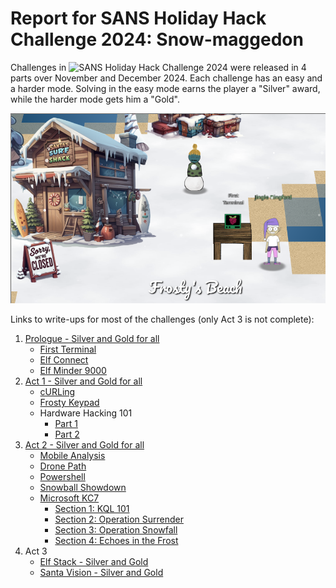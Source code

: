 # Report for SANS Holiday Hack Challenge 2024: Snow-maggedon

Challenges in ![SANS Holiday Hack Challenge 2024](https://www.sans.org/mlp/holiday-hack-challenge-2024/) were released in 4 parts over November and December 2024. Each challenge has an easy and a harder mode. Solving in the easy mode earns the player a "Silver" award, while the harder mode gets him a "Gold".

![Orientation](files/Prologue/start.png)

Links to write-ups for most of the challenges (only Act 3 is not complete):
1. [Prologue - Silver and Gold for all](Prologue.md)
   - [First Terminal](Prologue.md#first-terminal)
   - [Elf Connect](Prologue.md#elf-connect)
   - [Elf Minder 9000](Prologue.md#elf-minder-9000)
2. [Act 1 - Silver and Gold for all](Act1.md)
   - [cURLing](Act1.md#curling)
   - [Frosty Keypad](Act1.md#frosty-keypad)
   - Hardware Hacking 101
	 - [Part 1](Act1.md#hardware-hacking-part-1)
	 - [Part 2](Act1.md#hardware-hacking-part-2)
3. [Act 2 - Silver and Gold for all](Act2.md)
   - [Mobile Analysis](Act2.md#mobile-analysis)
   - [Drone Path](Act2.md#drone-path)
   - [Powershell](Act2.md#powershell)
   - [Snowball Showdown](Act2.md#snowball-showdown)
   - [Microsoft KC7](Act2.md#microsoft-kc7)
	 - [Section 1: KQL 101](Act2.md#section-1-kql-101)
	 - [Section 2: Operation Surrender](Act2.md#section-2-operation-surrender)
	 - [Section 3: Operation Snowfall](Act2.md#section-3-operation-snowfall)
	 - [Section 4: Echoes in the Frost](Act2.md#section-4-echoes-in-the-frost)
4. Act 3
   - [Elf Stack - Silver and Gold](Act3-elfstack.md)
   - [Santa Vision - Silver and Gold](Act3-santavision.md)

